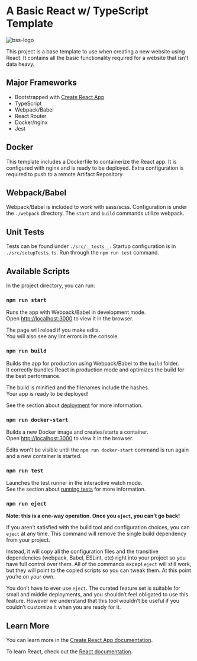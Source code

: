 # A Basic React w/ TypeScript Template

![bss-logo](https://user-images.githubusercontent.com/18294133/221908459-f4e5901e-a595-4d6b-9e66-c5e266dfabc0.gif)

This project is a base template to use when creating a new website using React.
It contains all the basic functionality required for a website that isn't data heavy.

## Major Frameworks

- Bootstrapped with [Create React App](https://github.com/facebook/create-react-app)
- TypeScript
- Webpack/Babel
- React Router
- Docker/nginx
- Jest

## Docker

This template includes a Dockerfile to containerize the React app.
It is configured with nginx and is ready to be deployed.
Extra configuration is required to push to a remote Artifact Repository

## Webpack/Babel

Webpack/Babel is included to work with sass/scss.
Configuration is under the `./webpack` directory.
The `start` and `build` commands utilize webpack.

## Unit Tests

Tests can be found under `./src/__tests__`.
Startup configuration is in `./src/setupTests.ts`.
Run through the `npm run test` command.

## Available Scripts

In the project directory, you can run:

### `npm run start`

Runs the app with Webpack/Babel in development mode.\
Open [http://localhost:3000](http://localhost:3000) to view it in the browser.

The page will reload if you make edits.\
You will also see any lint errors in the console.

### `npm run build`

Builds the app for production using Webpack/Babel to the `build` folder.\
It correctly bundles React in production mode and optimizes the build for the best performance.

The build is minified and the filenames include the hashes.\
Your app is ready to be deployed!

See the section about [deployment](https://facebook.github.io/create-react-app/docs/deployment) for more information.

### `npm run docker-start`

Builds a new Docker image and creates/starts a container.\
Open [http://localhost:3000](http://localhost:3000) to view it in the browser.

Edits won't be visible until the `npm run docker-start` command is run again and a new container is started.

### `npm run test`

Launches the test runner in the interactive watch mode.\
See the section about [running tests](https://facebook.github.io/create-react-app/docs/running-tests) for more information.

### `npm run eject`

**Note: this is a one-way operation. Once you `eject`, you can’t go back!**

If you aren’t satisfied with the build tool and configuration choices, you can `eject` at any time. This command will remove the single build dependency from your project.

Instead, it will copy all the configuration files and the transitive dependencies (webpack, Babel, ESLint, etc) right into your project so you have full control over them. All of the commands except `eject` will still work, but they will point to the copied scripts so you can tweak them. At this point you’re on your own.

You don’t have to ever use `eject`. The curated feature set is suitable for small and middle deployments, and you shouldn’t feel obligated to use this feature. However we understand that this tool wouldn’t be useful if you couldn’t customize it when you are ready for it.

## Learn More

You can learn more in the [Create React App documentation](https://facebook.github.io/create-react-app/docs/getting-started).

To learn React, check out the [React documentation](https://reactjs.org/).
